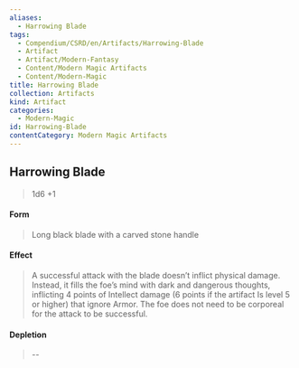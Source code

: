 ```yaml
---
aliases:
  - Harrowing Blade
tags:
  - Compendium/CSRD/en/Artifacts/Harrowing-Blade
  - Artifact
  - Artifact/Modern-Fantasy
  - Content/Modern Magic Artifacts
  - Content/Modern-Magic
title: Harrowing Blade
collection: Artifacts
kind: Artifact
categories:
  - Modern-Magic
id: Harrowing-Blade
contentCategory: Modern Magic Artifacts
---
```

## Harrowing Blade  
>1d6 +1  
#### Form  
>Long black blade with a carved stone handle  
  
#### Effect  
> A successful attack with the blade doesn’t inflict physical damage. Instead, it fills the foe’s mind with dark and dangerous thoughts, inflicting 4 points of Intellect damage (6 points if the artifact Is level 5 or higher) that ignore Armor. The foe does not need to be corporeal for the attack to be successful.  
  
#### Depletion   
>--
